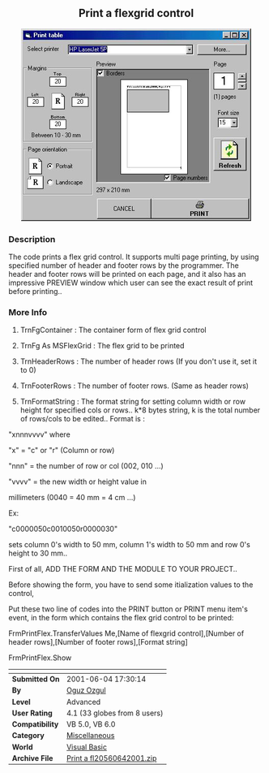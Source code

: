 ﻿<div align="center">

## Print a flexgrid control

<img src="PIC200164653327795.jpg">
</div>

### Description

The code prints a flex grid control. It supports multi page printing, by using specified number of header and footer rows by the programmer. The header and footer rows will be printed on each page, and it also has an impressive PREVIEW window which user can see the exact result of print before printing..
 
### More Info
 
1. TrnFgContainer : The container form of flex grid control

2. TrnFg As MSFlexGrid : The flex grid to be printed

3. TrnHeaderRows : The number of header rows (If you don't use it, set it to 0)

4. TrnFooterRows : The number of footer rows. (Same as header rows)

5. TrnFormatString : The format string for setting column width or row height for specified cols or rows.. k*8 bytes string, k is the total number of rows/cols to be edited.. Format is :

"xnnnvvvv" where

"x" = "c" or "r" (Column or row)

"nnn" = the number of row or col (002, 010 ...)

"vvvv" = the new width or height value in

millimeters (0040 = 40 mm = 4 cm ...)

Ex:

"c0000050c0010050r0000030"

sets column 0's width to 50 mm, column 1's width to 50 mm and row 0's height to 30 mm..

First of all, ADD THE FORM AND THE MODULE TO YOUR PROJECT..

Before showing the form, you have to send some itialization values to the control,

Put these two line of codes into the PRINT button or PRINT menu item's event, in the form which contains the flex grid control to be printed:

FrmPrintFlex.TransferValues Me,[Name of flexgrid control],[Number of header rows],[Number of footer rows],[Format string]

FrmPrintFlex.Show


<span>             |<span>
---                |---
**Submitted On**   |2001-06-04 17:30:14
**By**             |[Oguz Ozgul](https://github.com/Planet-Source-Code/PSCIndex/blob/master/ByAuthor/oguz-ozgul.md)
**Level**          |Advanced
**User Rating**    |4.1 (33 globes from 8 users)
**Compatibility**  |VB 5\.0, VB 6\.0
**Category**       |[Miscellaneous](https://github.com/Planet-Source-Code/PSCIndex/blob/master/ByCategory/miscellaneous__1-1.md)
**World**          |[Visual Basic](https://github.com/Planet-Source-Code/PSCIndex/blob/master/ByWorld/visual-basic.md)
**Archive File**   |[Print a fl20560642001\.zip](https://github.com/Planet-Source-Code/oguz-ozgul-print-a-flexgrid-control__1-23753/archive/master.zip)








